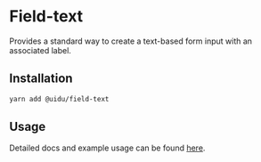 # Field-text

Provides a standard way to create a text-based form input with an associated label.

## Installation

```sh
yarn add @uidu/field-text
```

## Usage

Detailed docs and example usage can be found [here](https://guidu.netlify.compackages/core/field-text).
